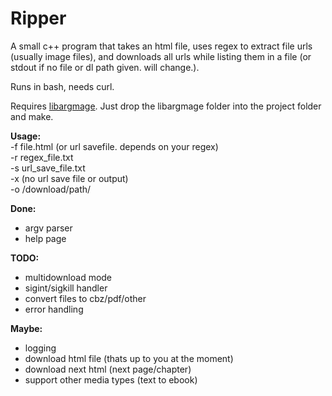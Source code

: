 # Ripper
A small c++ program that takes an html file, uses regex to extract file urls (usually image files), and downloads all urls while listing them in a file (or stdout if no file or dl path given. will change.).

Runs in bash, needs curl.

Requires [libargmage](https://github.com/bin4rym4ge/libargmage).
Just drop the libargmage folder into the project folder and make.

**Usage:**<br />
-f file.html (or url savefile. depends on your regex)<br />
-r regex_file.txt<br />
-s url_save_file.txt<br />
-x (no url save file or output)<br />
-o /download/path/<br />

**Done:**
 - argv parser
 - help page


**TODO:**
 - multidownload mode
 - sigint/sigkill handler
 - convert files to cbz/pdf/other
 - error handling


**Maybe:**
 - logging
 - download html file (thats up to you at the moment)
 - download next html (next page/chapter)
 - support other media types (text to ebook)
